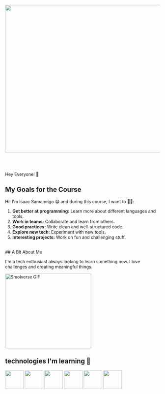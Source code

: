 <p align="start">
  <img src="https://media.giphy.com/media/YbXLZ6dymH758xSEbM/giphy.gif" width="680" height="480">
</p>
<br><br>

 Hey Everyone! 🫡

## My Goals for the Course

Hi! I'm Isaac Samaneigo 😁 and during this course, I want to 😶‍🌫️:

1. **Get better at programming:** Learn more about different languages and tools.
2. **Work in teams:** Collaborate and learn from others.
3. **Good practices:** Write clean and well-structured code.
4. **Explore new tech:** Experiment with new tools.
5. **Interesting projects:** Work on fun and challenging stuff.

<br>
## A Bit About Me

I'm a tech enthusiast always looking to learn something new. I love challenges and creating meaningful things.
<p align="start">
  <img src="https://media.giphy.com/media/JqmupuTVZYaQX5s094/giphy.gif" width="280" height="243" alt="Smolverse GIF">
</p>


## technologies I'm learning 🤯

<img src="https://user-images.githubusercontent.com/104814319/206405426-1394a156-af88-4aa1-9591-2e022768ab82.png" width=60> <img src="https://user-images.githubusercontent.com/104814319/206405461-b47ad80e-0fe5-4c05-ac29-8840d935a274.png" width=60> <img src="https://user-images.githubusercontent.com/104814319/206405476-90502610-2828-4a73-9e4b-c41d116749cc.png" width=60> <img src="https://img.icons8.com/?size=100&id=hsPbhkOH4FMe&format=png&color=000000" width=60> <img src="https://img.icons8.com/?size=100&id=NfbyHexzVEDk&format=png&color=000000" width=60> <img src="https://img.icons8.com/?size=100&id=kg46nzoJrmTR&format=png&color=000000" width=60>
